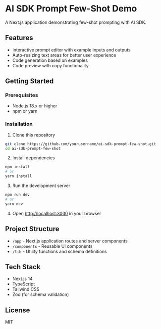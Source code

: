 # AI SDK Prompt Few-Shot Demo

A Next.js application demonstrating few-shot prompting with AI SDK.

## Features

- Interactive prompt editor with example inputs and outputs
- Auto-resizing text areas for better user experience
- Code generation based on examples
- Code preview with copy functionality

## Getting Started

### Prerequisites

- Node.js 18.x or higher
- npm or yarn

### Installation

1. Clone this repository
```bash
git clone https://github.com/yourusername/ai-sdk-prompt-few-shot.git
cd ai-sdk-prompt-few-shot
```

2. Install dependencies
```bash
npm install
# or
yarn install
```

3. Run the development server
```bash
npm run dev
# or
yarn dev
```

4. Open [http://localhost:3000](http://localhost:3000) in your browser

## Project Structure

- `/app` - Next.js application routes and server components
- `/components` - Reusable UI components
- `/lib` - Utility functions and schema definitions

## Tech Stack

- Next.js 14
- TypeScript
- Tailwind CSS
- Zod (for schema validation)

## License

MIT
